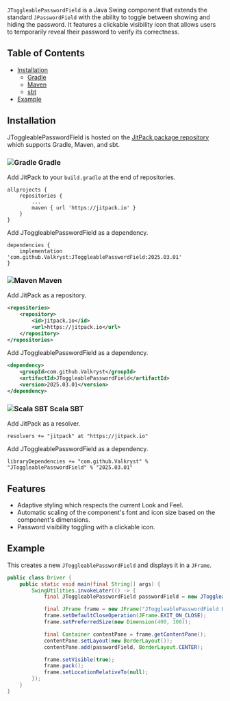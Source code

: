 `JToggleablePasswordField` is a Java Swing component that extends the standard `JPasswordField` with the ability to toggle
between showing and hiding the password. It features a clickable visibility icon that allows users to temporarily reveal
their password to verify its correctness.

## Table of Contents

* [Installation](https://github.com/Valkryst/JToggleablePasswordField#installation)
    * [Gradle](https://github.com/Valkryst/JToggleablePasswordField#-gradle)
    * [Maven](https://github.com/Valkryst/JToggleablePasswordField#-maven)
    * [sbt](https://github.com/Valkryst/JToggleablePasswordField#-scala-sbt)
* [Example](https://github.com/Valkryst/JToggleablePasswordField#example)

## Installation

JToggleablePasswordField is hosted on the [JitPack package repository](https://jitpack.io/#Valkryst/JToggleablePasswordField)
which supports Gradle, Maven, and sbt.

### ![Gradle](https://i.imgur.com/qtc6bXq.png?1) Gradle

Add JitPack to your `build.gradle` at the end of repositories.

```
allprojects {
	repositories {
		...
		maven { url 'https://jitpack.io' }
	}
}
```

Add JToggleablePasswordField as a dependency.

```
dependencies {
	implementation 'com.github.Valkryst:JToggleablePasswordField:2025.03.01'
}
```

### ![Maven](https://i.imgur.com/2TZzobp.png?1) Maven

Add JitPack as a repository.

``` xml
<repositories>
    <repository>
        <id>jitpack.io</id>
        <url>https://jitpack.io</url>
    </repository>
</repositories>
```
Add JToggleablePasswordField as a dependency.

```xml
<dependency>
    <groupId>com.github.Valkryst</groupId>
    <artifactId>JToggleablePasswordField</artifactId>
    <version>2025.03.01</version>
</dependency>
```

### ![Scala SBT](https://i.imgur.com/Nqv3mVd.png?1) Scala SBT

Add JitPack as a resolver.

```
resolvers += "jitpack" at "https://jitpack.io"
```

Add JToggleablePasswordField as a dependency.

```
libraryDependencies += "com.github.Valkryst" % "JToggleablePasswordField" % "2025.03.01"
```

## Features

* Adaptive styling which respects the current Look and Feel.
* Automatic scaling of the component's font and icon size based on the component's dimensions.
* Password visibility toggling with a clickable icon.

## Example

This creates a new `JToggleablePasswordField` and displays it in a `JFrame`.

```java
public class Driver {
    public static void main(final String[] args) {
        SwingUtilities.invokeLater(() -> {
            final JToggleablePasswordField passwordField = new JToggleablePasswordField("secret password");

            final JFrame frame = new JFrame("JToggleablePasswordField Example");
            frame.setDefaultCloseOperation(JFrame.EXIT_ON_CLOSE);
            frame.setPreferredSize(new Dimension(400, 100));

            final Container contentPane = frame.getContentPane();
            contentPane.setLayout(new BorderLayout());
            contentPane.add(passwordField, BorderLayout.CENTER);

            frame.setVisible(true);
            frame.pack();
            frame.setLocationRelativeTo(null);
        });
    }
}
```